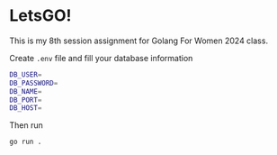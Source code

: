 # LetsGO!

This is my 8th session assignment for Golang For Women 2024 class.

Create `.env` file and fill your database information

```bash
DB_USER=
DB_PASSWORD=
DB_NAME=
DB_PORT=
DB_HOST=
```

Then run

```bash
go run .
```
